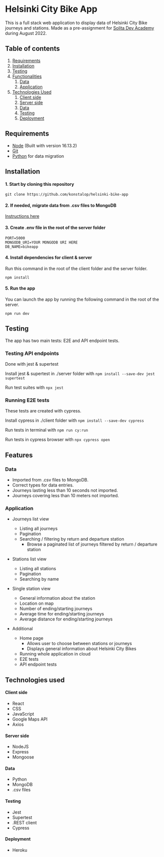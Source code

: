 # Helsinki City Bike App

This is a full stack web application to display data of Helsinki City Bike journeys and stations. Made as a pre-assignment for [Solita Dev Academy](https://www.solita.fi/en/academy/) during August 2022.

## Table of contents

1. [Requirements](#requirements)
2. [Installation](#installation)
3. [Testing](#testing)
4. [Functionalities](#functionalities)
    1. [Data](#data)
    2. [Application](#application)
5. [Technologies Used](#technologies-used)
    1. [Client side](#client-side)
    2. [Server side](#server-side)
    3. [Data](#data-1)
    4. [Testing](#testing-1)
    5. [Deployment](#deployment)


## Requirements
- [Node](https://nodejs.org/en/) (Built with version 16.13.2)
- [Git](https://git-scm.com/)
- [Python](https://www.python.org/) for data migration
## Installation

#### 1. Start by cloning this repository

```
git clone https://github.com/konstalop/helsinki-bike-app
```
#### 2. If needed, migrate data from .csv files to MongoDB
[Instructions here](https://github.com/konstalop/helsinki-bike-app/tree/main/data_migration)

#### 3. Create .env file in the root of the server folder

```
PORT=5000
MONGODB_URI=YOUR MONGODB URI HERE
DB_NAME=bikeapp
```

#### 4. Install dependencies for client & server
Run this command in the root of the client folder and the server folder.
```
npm install
```
#### 5. Run the app
You can launch the app by running the following command in the root of the server.
```
npm run dev
```

## Testing

The app has two main tests: E2E and API endpoint tests.

### Testing API endpoints
Done with jest & supertest

Install jest & supertest in ./server folder with  `npm install --save-dev jest supertest`

Run test suites with `npx jest`

### Running E2E tests
These tests are created with cypress.

Install cypress in ./client folder with `npm install --save-dev cypress`

Run tests in terminal with `npm run cy:run`

Run tests in cypress browser with `npx cypress open`


## Features

### Data
- Imported from .csv files to MongoDB.
- Correct types for data entries.
- Journeys lasting less than 10 seconds not imported.
- Journeys covering less than 10 meters not imported.

### Application

- Journeys list view
    - Listing all journeys
    - Pagination
    - Searching / filtering by return and departure station
        - Browse a paginated list of journeys filtered by return / departure station

- Stations list view
    - Listing all stations
    - Pagination
    - Searching by name

- Single station view
     - General information about the station
     - Location on map
     - Number of ending/starting journeys
     - Average time for ending/starting journeys
     - Average distance for ending/starting journeys

- Additional
    - Home page
        - Allows user to choose between stations or journeys
        - Displays general information about Helsinki City Bikes
    - Running whole application in cloud
    - E2E tests
    - API endpoint tests

## Technologies used
#### Client side
- React
- CSS
- JavaScript
- Google Maps API
- Axios
#### Server side
 - NodeJS
 - Express
 - Mongoose
#### Data
- Python
- MongoDB
- .csv files

#### Testing
- Jest
- Supertest
- .REST client
- Cypress

#### Deployment
- Heroku


